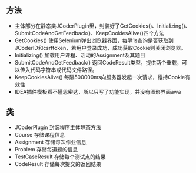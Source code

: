 ## 方法
- 主体部分在静态类JCoderPlugin里，封装好了GetCookies()、Initializing()、SubmitCodeAndGetFeedback()、KeepCookiesAlive()四个方法
- GetCookies() 使用Selenium弹出浏览器界面，每隔1s查询是否获取到JCoderID和csrftoken，若用户登录成功，成功获取Cookie则关闭浏览器。
- Initializing() 加载用户课程、活动的Assignment及其题目
- SubmitCodeAndGetFeedback() 返回CodeResult类型，提供两个重载，可以传入代码字符串或代码文件路径。
- KeepCookiesAlive() 每隔500000ms向服务器发起一次请求，维持Cookie有效性
- IDEA插件模板看不懂思密达，所以只写了功能实现，并没有图形界面awa
## 类
- JCoderPlugin 封装程序主体静态方法
- Course 存储课程信息
- Assignment 存储每次作业信息
- Problem 存储每道题的信息
- TestCaseResult 存储每个测试点的结果
- CodeResult 存储每次提交的返回结果